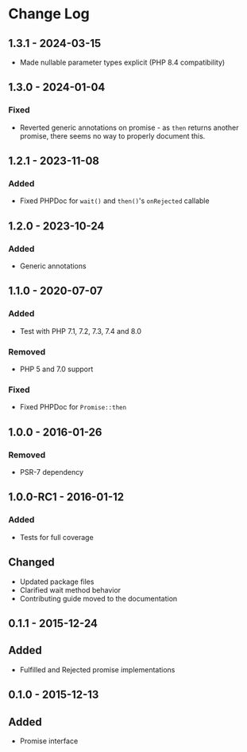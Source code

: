 # Change Log

## 1.3.1 - 2024-03-15

- Made nullable parameter types explicit (PHP 8.4 compatibility)

## 1.3.0 - 2024-01-04

### Fixed

- Reverted generic annotations on promise - as `then` returns another promise, there seems no way to properly document this.

## 1.2.1 - 2023-11-08

### Added

- Fixed PHPDoc for `wait()` and `then()`'s `onRejected` callable

## 1.2.0 - 2023-10-24

### Added

- Generic annotations

## 1.1.0 - 2020-07-07

### Added

- Test with PHP 7.1, 7.2, 7.3, 7.4 and 8.0

### Removed

- PHP 5 and 7.0 support

### Fixed

- Fixed PHPDoc for `Promise::then`

## 1.0.0 - 2016-01-26

### Removed

- PSR-7 dependency


## 1.0.0-RC1 - 2016-01-12

### Added

- Tests for full coverage

## Changed

- Updated package files
- Clarified wait method behavior
- Contributing guide moved to the documentation


## 0.1.1 - 2015-12-24

## Added

- Fulfilled and Rejected promise implementations


## 0.1.0 - 2015-12-13

## Added

- Promise interface
